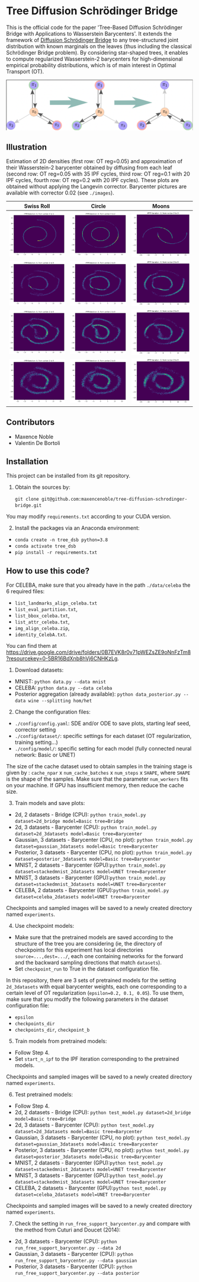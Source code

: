# Tree Diffusion Schr&ouml;dinger Bridge

This is the official code for the paper 'Tree-Based Diffusion Schr&ouml;dinger Bridge with Applications to Wasserstein
Barycenters'. It extends the framework of [Diffusion Schr&ouml;dinger Bridge](https://arxiv.org/abs/2106.01357) to any
tree-structured joint distribution with known marginals on the leaves (thus including the classical Schr&ouml;dinger
Bridge problem). By considering star-shaped trees, it enables to compute regularized Wasserstein-2 barycenters for
high-dimensional empirical probability
distributions, which is of main interest in Optimal Transport (OT).

![drawing](images/drawing_tree.png)

Illustration
------------

Estimation of 2D densities (first row: OT reg=0.05) and approximation of their Wasserstein-2 barycenter obtained by
diffusing from each leaf (second row: OT reg=0.05 with 35 IPF cycles, third row: OT reg=0.1 with 20 IPF cycles, fourth
row: OT reg=0.2 with 20 IPF cycles). These plots are obtained without applying the Langevin corrector. Barycenter
pictures are available with corrector 0.02 (see `./images`).

| Swiss Roll                                                                                                    | Circle                                                                                                          | Moons                                                                                                         |
|---------------------------------------------------------------------------------------------------------------|-----------------------------------------------------------------------------------------------------------------|---------------------------------------------------------------------------------------------------------------|
| ![swiss_f](images/2d_3datasets_epsilon=0.05/swiss_0_f_0_sde_epsilon=0.050_eps1_density_49.png)                | ![circle_f](images/2d_3datasets_epsilon=0.05/circle_0_f_0_sde_epsilon=0.050_eps1_density_49.png)                | ![moons_f](images/2d_3datasets_epsilon=0.05/moons_0_f_0_sde_epsilon=0.050_eps1_density_49.png)                |
| ![swiss_b_1](images/2d_3datasets_epsilon=0.05/no-corrector/swiss_0_b_0_sde_epsilon=0.050_eps1_density_49.png) | ![circle_b_1](images/2d_3datasets_epsilon=0.05/no-corrector/circle_0_b_0_sde_epsilon=0.050_eps1_density_49.png) | ![moons_b_1](images/2d_3datasets_epsilon=0.05/no-corrector/moons_0_b_0_sde_epsilon=0.050_eps1_density_49.png) |
| ![swiss_b_2](images/2d_3datasets_epsilon=0.1/no-corrector/swiss_0_b_0_sde_epsilon=0.100_eps1_density_49.png)  | ![circle_b_2](images/2d_3datasets_epsilon=0.1/no-corrector/circle_0_b_0_sde_epsilon=0.100_eps1_density_49.png)  | ![moons_b_2](images/2d_3datasets_epsilon=0.1/no-corrector/moons_0_b_0_sde_epsilon=0.100_eps1_density_49.png)  |
| ![swiss_b_3](images/2d_3datasets_epsilon=0.2/no-corrector/swiss_0_b_0_sde_epsilon=0.200_eps1_density_49.png)  | ![circle_b_3](images/2d_3datasets_epsilon=0.2/no-corrector/circle_0_b_0_sde_epsilon=0.200_eps1_density_49.png)  | ![moons_b_3](images/2d_3datasets_epsilon=0.2/no-corrector/moons_0_b_0_sde_epsilon=0.200_eps1_density_49.png)  |

Contributors
------------

* Maxence Noble
* Valentin De Bortoli

Installation
------------

This project can be installed from its git repository.

1. Obtain the sources by:

   `git clone git@github.com:maxencenoble/tree-diffusion-schrodinger-bridge.git`

You may modify `requirements.txt` according to your CUDA version.

2. Install the packages via an Anaconda environment:

- `conda create -n tree_dsb python=3.8`
- `conda activate tree_dsb`
- `pip install -r requirements.txt`

How to use this code?
---------------------

For CELEBA, make sure that you already have in the path `./data/celeba` the 6 required files:

- `list_landmarks_align_celeba.txt`
- `list_eval_partition.txt`,
- `list_bbox_celeba.txt`,
- `list_attr_celeba.txt`,
- `img_align_celeba.zip`,
- `identity_CelebA.txt`.

You can find them
at https://drive.google.com/drive/folders/0B7EVK8r0v71pWEZsZE9oNnFzTm8?resourcekey=0-5BR16BdXnb8hVj6CNHKzLg.

1. Download datasets:

- MNIST: `python data.py --data mnist`
- CELEBA: `python data.py --data celeba`
- Posterior aggregation (already available): `python data_posterior.py --data wine --splitting hom/het`

2. Change the configuration files:

- `./config/config.yaml`: SDE and/or ODE to save plots, starting leaf seed, corrector setting
- `./config/dataset/`: specific settings for each dataset (OT regularization, training setting...)
- `./config/model/`: specific setting for each model (fully connected neural network: Basic or UNET)

The size of the cache dataset used to obtain samples in the training stage is given by : `cache_npar`
x `num_cache_batches` x `num_steps` x `SHAPE`,
where `SHAPE` is the shape of the samples. Make sure that the parameter `num_workers` fits on your machine.
If GPU has insufficient memory, then reduce the cache size.

3. Train models and save plots:

- 2d, 2 datasets - Bridge (CPU):  `python train_model.py dataset=2d_bridge model=Basic tree=Bridge`
- 2d, 3 datasets - Barycenter (CPU):  `python train_model.py dataset=2d_3datasets model=Basic tree=Barycenter`
- Gaussian, 3 datasets - Barycenter (CPU, no
  plot):  `python train_model.py dataset=gaussian_3datasets model=Basic tree=Barycenter`
- Posterior, 3 datasets - Barycenter (CPU, no
  plot):  `python train_model.py dataset=posterior_3datasets model=Basic tree=Barycenter`
- MNIST, 2 datasets - Barycenter (GPU):`python train_model.py dataset=stackedmnist_2datasets model=UNET tree=Barycenter`
- MNIST, 3 datasets - Barycenter (GPU):`python train_model.py dataset=stackedmnist_3datasets model=UNET tree=Barycenter`
- CELEBA, 2 datasets - Barycenter (GPU):`python train_model.py dataset=celeba_2datasets model=UNET tree=Barycenter`

Checkpoints and sampled images will be saved to a newly created directory named `experiments`.

4. Use checkpoint models:

- Make sure that the pretrained models are saved according to the structure of the tree you are considering (ie, the
  directory of checkpoints for this experiment has local directories `source=...,dest=.../`, each one containing
  networks for the forward and the backward sampling directions that match `datasets`).
- Set `checkpoint_run` to True in the dataset configuration file.

In this repository, there are 3 sets of pretrained models for the setting `2d_3datasets` with equal barycenter weights,
each one corresponding to a certain level of OT regularization (`epsilon=0.2, 0.1, 0.05`). To use them, make sure that
you modify the following
parameters in the dataset configuration file:

- `epsilon`
- `checkpoints_dir`
- `checkpoints_dir`, `checkpoint_b`

5. Train models from pretrained models:

- Follow Step 4.
- Set `start_n_ipf` to the IPF iteration corresponding to the pretrained models.

Checkpoints and sampled images will be saved to a newly created directory named `experiments`.

6. Test pretrained models:

- Follow Step 4.
- 2d, 2 datasets - Bridge (CPU):  `python test_model.py dataset=2d_bridge model=Basic tree=Bridge`
- 2d, 3 datasets - Barycenter (CPU):  `python test_model.py dataset=2d_3datasets model=Basic tree=Barycenter`
- Gaussian, 3 datasets - Barycenter (CPU, no
  plot):  `python test_model.py dataset=gaussian_3datasets model=Basic tree=Barycenter`
- Posterior, 3 datasets - Barycenter (CPU, no
  plot):  `python test_model.py dataset=posterior_3datasets model=Basic tree=Barycenter`
- MNIST, 2 datasets - Barycenter (GPU):`python test_model.py dataset=stackedmnist_2datasets model=UNET tree=Barycenter`
- MNIST, 3 datasets - Barycenter (GPU):`python test_model.py dataset=stackedmnist_3datasets model=UNET tree=Barycenter`
- CELEBA, 2 datasets - Barycenter (GPU):`python test_model.py dataset=celeba_2datasets model=UNET tree=Barycenter`

Checkpoints and sampled images will be saved to a newly created directory named `experiments`.

7. Check the setting in `run_free_support_barycenter.py` and compare with the method from Cuturi and Doucet (2014):

- 2d, 3 datasets - Barycenter (CPU):  `python run_free_support_barycenter.py --data 2d`
- Gaussian, 3 datasets - Barycenter (CPU):  `python run_free_support_barycenter.py --data gaussian`
- Posterior, 3 datasets - Barycenter (CPU):  `python run_free_support_barycenter.py --data posterior`


